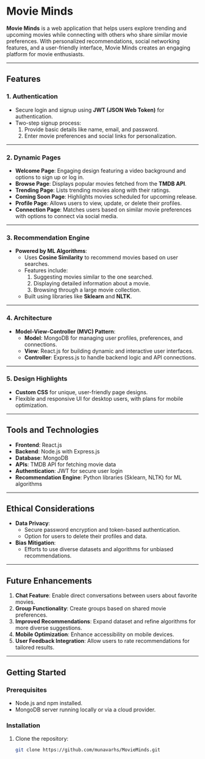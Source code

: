 # Movie Minds

**Movie Minds** is a web application that helps users explore trending and upcoming movies while connecting with others who share similar movie preferences. With personalized recommendations, social networking features, and a user-friendly interface, Movie Minds creates an engaging platform for movie enthusiasts.

---

## Features

### 1. Authentication
- Secure login and signup using **JWT (JSON Web Token)** for authentication.
- Two-step signup process:
  1. Provide basic details like name, email, and password.
  2. Enter movie preferences and social links for personalization.

---

### 2. Dynamic Pages
- **Welcome Page**: Engaging design featuring a video background and options to sign up or log in.
- **Browse Page**: Displays popular movies fetched from the **TMDB API**.
- **Trending Page**: Lists trending movies along with their ratings.
- **Coming Soon Page**: Highlights movies scheduled for upcoming release.
- **Profile Page**: Allows users to view, update, or delete their profiles.
- **Connection Page**: Matches users based on similar movie preferences with options to connect via social media.

---

### 3. Recommendation Engine
- **Powered by ML Algorithms**:
  - Uses **Cosine Similarity** to recommend movies based on user searches.
  - Features include:
    1. Suggesting movies similar to the one searched.
    2. Displaying detailed information about a movie.
    3. Browsing through a large movie collection.
  - Built using libraries like **Sklearn** and **NLTK**.

---

### 4. Architecture
- **Model-View-Controller (MVC) Pattern**:
  - **Model**: MongoDB for managing user profiles, preferences, and connections.
  - **View**: React.js for building dynamic and interactive user interfaces.
  - **Controller**: Express.js to handle backend logic and API connections.

---

### 5. Design Highlights
- **Custom CSS** for unique, user-friendly page designs.
- Flexible and responsive UI for desktop users, with plans for mobile optimization.

---

## Tools and Technologies
- **Frontend**: React.js
- **Backend**: Node.js with Express.js
- **Database**: MongoDB
- **APIs**: TMDB API for fetching movie data
- **Authentication**: JWT for secure user login
- **Recommendation Engine**: Python libraries (Sklearn, NLTK) for ML algorithms

---

## Ethical Considerations
- **Data Privacy**:
  - Secure password encryption and token-based authentication.
  - Option for users to delete their profiles and data.
- **Bias Mitigation**:
  - Efforts to use diverse datasets and algorithms for unbiased recommendations.

---

## Future Enhancements
1. **Chat Feature**: Enable direct conversations between users about favorite movies.
2. **Group Functionality**: Create groups based on shared movie preferences.
3. **Improved Recommendations**: Expand dataset and refine algorithms for more diverse suggestions.
4. **Mobile Optimization**: Enhance accessibility on mobile devices.
5. **User Feedback Integration**: Allow users to rate recommendations for tailored results.

---

## Getting Started

### Prerequisites
- Node.js and npm installed.
- MongoDB server running locally or via a cloud provider.

### Installation
1. Clone the repository:
   ```bash
   git clone https://github.com/munavarhs/MovieMinds.git
